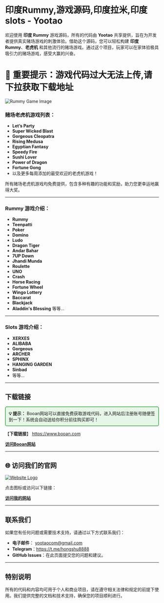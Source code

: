 # 印度Rummy,游戏源码,印度拉米,印度slots - Yootao

欢迎使用 **印度 Rummy** 游戏源码，所有的代码由 **Yootao** 共享提供，旨在为开发者提供真实赌场游戏的刺激体验。借助这个源码，您可以轻松构建 **印度 Rummy**、**老虎机** 和其他流行的赌场游戏。通过这个项目，玩家可以在家体验极具吸引力的赌场游戏，感受大赢的兴奋。

# 🚨 重要提示：游戏代码过大无法上传,请下拉获取下载地址

![Rummy Game Image](https://img.booan.com/wp-content/uploads/2025/02/rummy.jpg)



### 赌场老虎机游戏列表：

- **Let’s Party**
- **Super Wicked Blast**
- **Gorgeous Cleopatra**
- **Rising Medusa**
- **Egyptian Fantasy**
- **Speedy Fire**
- **Sushi Lover**
- **Power of Dragon**
- **Fortune Gong**
- 以及更多每周添加的最受欢迎的老虎机游戏！

所有赌场老虎机游戏均免费提供，包含多种有趣的功能和奖励，助力您更幸运地赢得大奖。

---

### **Rummy 游戏介绍：**

- **Rummy**
- **Teenpatti**
- **Poker**
- **Domino**
- **Ludo**
- **Dragon Tiger**
- **Andar Bahar**
- **7UP Down**
- **Jhandi Munda**
- **Roulette**
- **UNO**
- **Crash**
- **Horse Racing**
- **Fortune Wheel**
- **Wingo Lottery**
- **Baccarat**
- **Blackjack**
- **Aladdin's Blessing** 等等...

---

### **Slots 游戏介绍：**

- **XERXES**
- **ALIBABA**
- **Gorgeous**
- **ARCHER**
- **SPHINX**
- **HANGING GARDEN**
- **Sinbad**
- 等等...

---

## 下载链接

<div style="border: 2px solid #4CAF50; background-color: #e7f7e7; padding: 10px; border-radius: 5px;">
  <strong>💡 提示：</strong> Booan网站可以直接免费获取游戏代码，进入网站后注册账号随便签到一下！系统会自动送给你积分前往购买即可！
</div>


【**下载链接**】 https://www.booan.com

[**访问Booan网站**](https://www.booan.com)

---

## 🌐 访问我们的官网

[![Website Logo](https://img.yootao.com/wp-content/uploads/2025/02/2025010917250711.png)](https://www.yootao.com)

点击图标或访问以下链接：

[**访问我的网站**](https://www.yootao.com)


---

## 联系我们

如果您有任何问题或需要技术支持，请通过以下方式联系我们：

- **电子邮件**： yootaocom@gmail.com
- **Telegram**：https://t.me/hongshu8888
- **GitHub Issues**：在此页面提交您的问题和建议。

---

## 特别说明

所有的代码和内容均可用于个人和商业项目，请在遵守相关法律和规定的前提下使用。我们提供完整的文档和技术支持，确保您的项目顺利进行。

